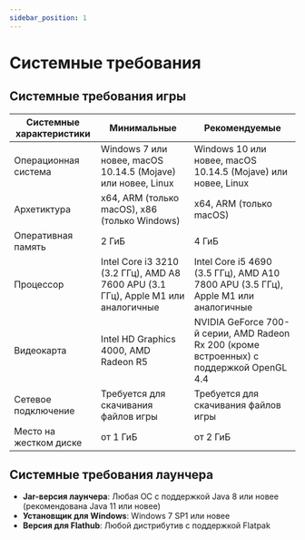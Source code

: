 ```yaml
---
sidebar_position: 1
---
```

# Системные требования

## Системные требования игры
| Системные характеристики | Минимальные                                                                       | Рекомендуемые                                                                            |
|--------------------------|-----------------------------------------------------------------------------------|------------------------------------------------------------------------------------------|
| Операционная система     | Windows 7 или новее, macOS 10.14.5 (Mojave) или новее, Linux                      | Windows 10 или новее, macOS 10.14.5 (Mojave) или новее, Linux                            |
| Архетиктура              | x64, ARM (только macOS), x86 (только Windows)                                     | x64, ARM (только macOS)                                                                  |
| Оперативная память       | 2 ГиБ                                                                             | 4 ГиБ                                                                                    |
| Процессор                | Intel Core i3 3210 (3.2 ГГц), AMD A8 7600 APU (3.1 ГГц), Apple M1 или аналогичные | Intel Core i5 4690 (3.5 ГГц), AMD A10 7800 APU (3.5 ГГц), Apple M1 или аналогичные       |
| Видеокарта               | Intel HD Graphics 4000, AMD Radeon R5                                             | NVIDIA GeForce 700-й серии, AMD Radeon Rx 200 (кроме встроенных) с поддержкой OpenGL 4.4 |
| Сетевое подключение      | Требуется для скачивания файлов игры                                              | Требуется для скачивания файлов игры                                                     |
| Место на жестком диске   | от 1 ГиБ                                                                          | от 2 ГиБ                                                                                 |

## Системные требования лаунчера
* **Jar-версия лаунчера**: Любая ОС с поддержкой Java 8 или новее (рекомендована Java 11 или новее)
* **Установщик для Windows**: Windows 7 SP1 или новее
* **Версия для Flathub**: Любой дистрибутив с поддержкой Flatpak